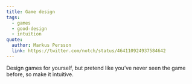 ```yaml
---
title: Game design
tags:
  - games
  - good-design
  - intuition
quote:
  author: Markus Persson
  link: https://twitter.com/notch/status/464110924937584642
---
```


Design games for yourself, but pretend like you’ve never seen the game before, so make it intuitive.
